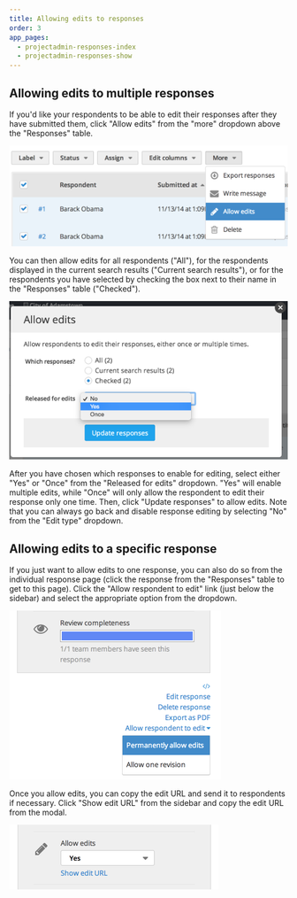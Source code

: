 ```yaml
---
title: Allowing edits to responses
order: 3
app_pages:
  - projectadmin-responses-index
  - projectadmin-responses-show
---
```


## Allowing edits to multiple responses

If you'd like your respondents to be able to edit their responses after they have submitted them, click "Allow edits" from the "more" dropdown above the "Responses" table.

![allow edits](../images/allow_edits.png)

You can then allow edits for all respondents ("All"), for the respondents displayed in the current search results ("Current search results"), or for the respondents you have selected by checking the box next to their name in the "Responses" table ("Checked").

![allow edits popup](../images/allow_edits_modal.png)

After you have chosen which responses to enable for editing, select either "Yes" or "Once" from the "Released for edits" dropdown. "Yes" will enable multiple edits, while "Once" will only allow the respondent to edit their response only one time. Then, click "Update responses" to allow edits. Note that you can always go back and disable response editing by selecting "No" from the "Edit type" dropdown.

## Allowing edits to a specific response

If you just want to allow edits to one response, you can also do so from the individual response page (click the response from the "Responses" table to get to this page). Click the "Allow respondent to edit" link (just below the sidebar) and select the appropriate option from the dropdown.

![allow edits](../images/allow_edits_individual.png)

Once you allow edits, you can copy the edit URL and send it to respondents if necessary. Click "Show edit URL" from the sidebar and copy the edit URL from the modal.

![show edit URL](../images/show_edit_url.png)
